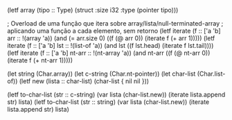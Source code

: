 (letf array (tipo :: Type)
	  (struct :size i32 :type (pointer tipo)))

; Overload de uma função que itera sobre array/lista/null-terminated-array
; aplicando uma função a cada elemento, sem retorno
(letf iterate (f :: ['a 'b]
			   arr :: !(array 'a))
	  (and (= arr.size 0)
		   ((f (@ arr 0))
			(iterate f (+ arr 1)))))
(letf iterate (f :: ['a 'b]
			   lst :: !(list-of 'a))
	  (and lst
		   ((f lst.head)
			(iterate f lst.tail))))
(letf iterate (f :: ['a 'b]
			   nt-arr :: !(nt-array 'a))
	  (and nt-arr
		   ((f (@ nt-arr 0))
			(iterate f (+ nt-arr 1)))))

(let string (Char.array))
(let c-string (Char.nt-pointer))
(let char-list (Char.list-of))
(letf new (lista :: char-list)
	  (char-list { nil nil }))

(letf to-char-list (str :: c-string)
	  (var lista (char-list.new))
	  (iterate lista.append str)
	  lista)
(letf to-char-list (str :: string)
	  (var lista (char-list.new))
	  (iterate lista.append str)
	  lista)
